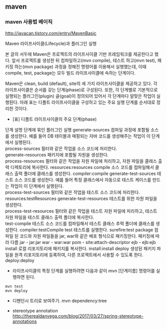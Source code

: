 ## maven


### maven 사용법 베이직

http://javacan.tistory.com/entry/MavenBasic

Maven 라이프사이클(Lifecycle)과 플러그인 실행

본 글의 서두에 Maven은 프로젝트의 라이프사이클 기반 프레임워크를 제공한다고 했다. 앞서 프로젝트를 생성한 뒤 컴파일하고(mvn compile), 테스트 하고(mvn test), 패키징 하는(mvn package) 과정을 정해진 명령어를 이용해서 실행했는데, 이때 compile, test, package는 모두 빌드 라이프사이클에 속하는 단계이다.

Maven은 clean, build (default), site의 세 가지 라이프사이클을 제공하고 있다. 각 라이프사이클은 순서를 갖는 단계(phase)로 구성된다. 또한, 각 단계별로 기본적으로 실행되는 플러그인(plugin) 골(goal)이 정의되어 있어서 각 단계마다 알맞은 작업이 실행된다. 아래 표는 디폴트 라이프사이클을 구성하고 있는 주요 실행 단계를 순서대로 정리한 것이다.

* [표] 디폴트 라이프사이클의 주요 단계(phase)

단계	설명 	단계에 묶인 플러그인 실행
generate-sources	컴파일 과정에 포함될 소스를 생성한다. 예를 들어 DB 테이블과 매핑되는 자바 코드를 생성해주는 작업이 이 단계에서 실행된다.	
process-sources	필터와 같은 작업을 소스 코드에 처리한다.	 
generate-resources	패키지에 포함될 자원을 생성한다. 	 
process-resources	필터와 같은 작업을 자원 파일에 처리하고, 자원 파일을 클래스 출력 디렉토리에 복사한다.	resources:resources 
compile	소스 코드를 컴파일해서 클래스 출력 폴더에 클래스를 생성한다.	compiler:compile
generate-test-sources	테스트 소스 코드를 생성한다. 예를 들어 특정 클래스에서 자동으로 테스트 케이스를 만드는 작업이 이 단계에서 실행된다.	
process-test-sources	필터와 같은 작업을 테스트 소스 코드에 처리한다.	resources:testResources 
generate-test-resources	테스트를 위한 자원 파일을 생성한다. 	 
process-test-resources	필터와 같은 작업을 테스트 자원 파일에 처리하고, 테스트 자원 파일을 테스트 클래스 출력 폴더에 복사한다.	 
test-compile	테스트 소스 코드를 컴파일해서 테스트 클래스 추력 폴더에 클래스를 생성한다.	compiler:testCompile
test	테스트를 실행한다.	surefire:test
package	컴파일 된 코드와 자원 파일들을 jar, war와 같은 배포 형식으로 패키징한다.	패키징에 따라 다름
jar - jar:jar
war - war:war
pom - site:attach-descriptor
ejb - ejb:ejb
install	로컬 리포지토리에 패키지를 복사한다.	install:install
deploy	생성된 패키지 파일을 원격 리포지토리에 등록하여, 다른 프로젝트에서 사용할 수 있도록 한다.	deploy:deploy

* 라이프사이클의 특정 단계를 실행하려면 다음과 같이 mvn [단계이름] 명령어를 실행하면 된다.
```
mvn test
mvn deploy
```

* 디펜던시 트리로 보여주기.
    mvn dependency:tree

* stereotype annotation
    http://therealdanvega.com/blog/2017/03/27/spring-stereotype-annotations

